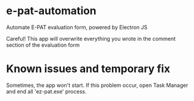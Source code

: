 # e-pat-automation
Automate E-PAT evaluation form, powered by Electron JS

Careful! This app will overwrite everything you wrote in the comment section of the evaluation form

# Known issues and temporary fix
Sometimes, the app won't start. If this problem occur, open Task Manager and end all 'ez-pat.exe' process.
